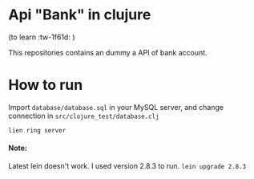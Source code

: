 # Api "Bank" in clujure
(to learn :tw-1f61d: )

This repositories contains an dummy a API of bank account.

# How to run 
Import `database/database.sql` in your MySQL server, and change connection in `src/clojure_test/database.clj `

  `lien ring server`

#### Note:
Latest lein doesn't work. I used version 2.8.3 to run.
   `lein upgrade 2.8.3`